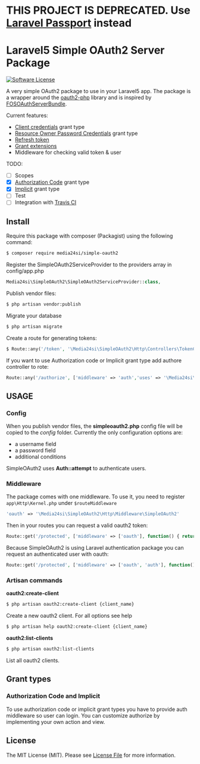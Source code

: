 # THIS PROJECT IS DEPRECATED. Use [Laravel Passport](https://laravel.com/docs/master/passport) instead

# Laravel5 Simple OAuth2 Server Package

[![Software License](https://img.shields.io/badge/license-MIT-brightgreen.svg?style=flat-square)](LICENSE)

A very simple OAuth2 package to use in your Laravel5 app. The package is a wrapper around the [oauth2-php](https://github.com/FriendsOfSymfony/oauth2-php) library and is inspired by [FOSOAuthServerBundle](https://github.com/FriendsOfSymfony/FOSOAuthServerBundle).

Current features:
- [Client credentials](https://tools.ietf.org/html/rfc6749#section-1.3.4) grant type
- [Resource Owner Password Credentials](https://tools.ietf.org/html/rfc6749#section-1.3.3)  grant type
- [Refresh token](https://tools.ietf.org/html/rfc6749#section-1.5)
- [Grant extensions](https://tools.ietf.org/html/rfc6749#section-4.5)
- Middleware for checking valid token & user

TODO:
- [ ] Scopes
- [x] [Authorization Code](https://tools.ietf.org/html/rfc6749#section-1.3.1)  grant type
- [x] [Implicit](https://tools.ietf.org/html/rfc6749#section-1.3.2) grant type
- [ ] Test
- [ ] Integration with [Travis CI](https://travis-ci.org/)

## Install

Require this package with composer (Packagist) using the following command:

``` bash
$ composer require media24si/simple-oauth2
```

Register the SimpleOAuth2ServiceProvider to the providers array in config/app.php

``` php
Media24si\SimpleOAuth2\SimpleOAuth2ServiceProvider::class,
```

Publish vendor files:
``` bash
$ php artisan vendor:publish
```

Migrate your database
``` bash
$ php artisan migrate
```

Create a route for generating tokens:
``` php
$ Route::any('/token', '\Media24si\SimpleOAuth2\Http\Controllers\TokenController@token');
```

If you want to use Authorization code or Implicit grant type add authore controller to rote:
``` php
Route::any('/authorize', ['middleware' => 'auth','uses' => '\Media24si\SimpleOAuth2\Http\Controllers\AuthorizeController@authorize']);
```

## USAGE

### Config
When you publish vendor files, the **simpleoauth2.php** config file will be copied to the *config* folder.
Currently the only configuration options are:
- a username field
- a password field
- additional conditions

SimpleOAuth2 uses **Auth::attempt** to authenticate users.

### Middleware
The package comes with one middleware. To use it, you need to register `app\Http\Kernel.php` under `$routeMiddleware`
``` php
'oauth' => '\Media24si\SimpleOAuth2\Http\Middleware\SimpleOAuth2'
```

Then in your routes you can request a valid oauth2 token:
``` php
Route::get('/protected', ['middleware' => ['oauth'], function() { return 'Protected resource'; }]);
```
Because SimpleOAuth2 is using Laravel authentication package you can request an authenticated user with oauth:
``` php
Route::get('/protected', ['middleware' => ['oauth', 'auth'], function() { return 'Protected resource with valid user'; }]);
```

### Artisan commands

**oauth2:create-client**

``` bash
$ php artisan oauth2:create-client {client_name}
```
Create a new oauth2 client. For all options see help

``` bash
$ php artisan help oauth2:create-client {client_name}
```

**oauth2:list-clients**
``` bash
$ php artisan oauth2:list-clients
```
List all oauth2 clients.

## Grant types

### Authorization Code and Implicit

To use authorization code or implicit grant types you have to provide auth middleware so user can login.
You can customize authorize by implementing your own action and view.

## License

The MIT License (MIT). Please see [License File](LICENSE.md) for more information.
